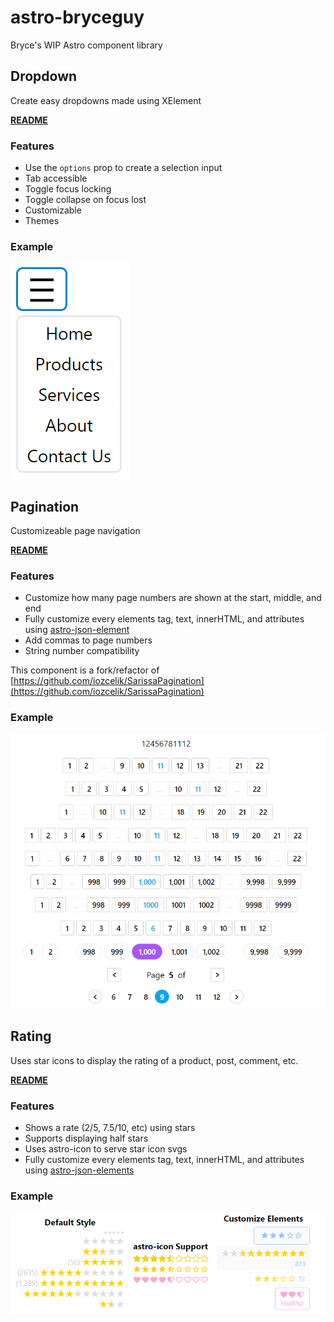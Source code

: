 # astro-bryceguy

Bryce's WIP Astro component library

## Dropdown

Create easy dropdowns made using XElement

[__README__](https://github.com/BryceRussell/astro-bryceguy/tree/master/packages/dropdown#readme)

### Features

- Use the `options` prop to create a selection input
- Tab accessible
- Toggle focus locking
- Toggle collapse on focus lost
- Customizable
- Themes

### Example

![Dropdown](https://raw.githubusercontent.com/BryceRussell/astro-bryceguy/master/packages/dropdown/examples/tailwind-hamburger.PNG)

## Pagination

Customizeable page navigation

[__README__](https://github.com/BryceRussell/astro-bryceguy/tree/master/packages/pagination#readme)

### Features

- Customize how many page numbers are shown at the start, middle, and end
- Fully customize every elements tag, text, innerHTML, and attributes using [astro-json-element](https://github.com/BryceRussell/astro-json-element)
- Add commas to page numbers
- String number compatibility

This component is a fork/refactor of [https://github.com/iozcelik/SarissaPagination](https://github.com/iozcelik/SarissaPagination)

### Example

![Pagination](https://raw.githubusercontent.com/BryceRussell/astro-bryceguy/master/packages/pagination/examples/pagination.PNG)

## Rating

Uses star icons to display the rating of a product, post, comment, etc.

[__README__](https://github.com/BryceRussell/astro-bryceguy/tree/master/packages/rating#readme)

### Features

- Shows a rate (2/5, 7.5/10, etc) using stars
- Supports displaying half stars
- Uses astro-icon to serve star icon svgs
- Fully customize every elements tag, text, innerHTML, and attributes using [astro-json-elements](https://github.com/BryceRussell/astro-json-element)

### Example

![Rating](https://raw.githubusercontent.com/BryceRussell/astro-bryceguy/master/packages/rating/examples/rating.PNG)


